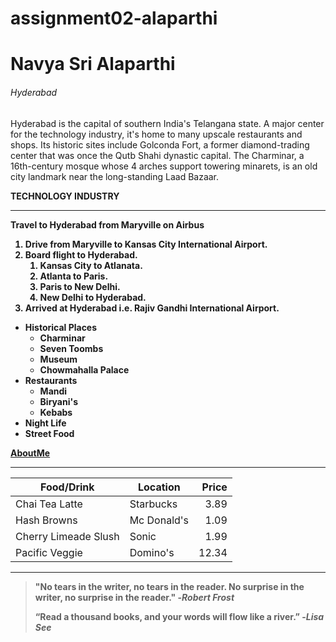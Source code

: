 # assignment02-alaparthi

# Navya Sri Alaparthi

###### Hyderabad

Hyderabad is the capital of southern India's Telangana state. A major center for the technology industry, it's home to many upscale restaurants and shops. Its historic sites include Golconda Fort, a former diamond-trading center that was once the Qutb Shahi dynastic capital. The Charminar, a 16th-century mosque whose 4 arches support towering minarets, is an old city landmark near the long-standing Laad Bazaar. 

<b> TECHNOLOGY INDUSTRY 

---

Travel to Hyderabad from Maryville on Airbus
1. Drive from Maryville to Kansas City International Airport.
2. Board flight to Hyderabad.
    1. Kansas City to Atlanata.
    2. Atlanta to Paris.
    3. Paris to New Delhi.
    4. New Delhi to Hyderabad.
3. Arrived at Hyderabad i.e. Rajiv Gandhi International Airport.

* Historical Places
    * Charminar
    * Seven Toombs
    * Museum
    * Chowmahalla Palace
* Restaurants
    * Mandi  
    * Biryani's
    * Kebabs
* Night Life
* Street Food


[AboutMe](https://github.com/alap2607/assignment02-alaparthi/blob/main/AboutMe.md)

---

| Food/Drink | Location | Price |
| ---| ---| ---: |
| Chai Tea Latte | Starbucks | 3.89 |
| Hash Browns | Mc Donald's | 1.09 |
| Cherry Limeade Slush | Sonic | 1.99 |
| Pacific Veggie | Domino's | 12.34 |

---

> "No tears in the writer, no tears in the reader. No surprise in the writer, no surprise in the reader."
> -*Robert Frost*
>
> “Read a thousand books, and your words will flow like a river.”
> -*Lisa See*
